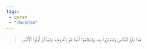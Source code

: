 ```yaml
---
tags: 
 - quran 
 - "Ibrahim"
---
```


> هَٰذَا بَلَٰغٞ لِّلنَّاسِ وَلِيُنذَرُواْ بِهِۦ وَلِيَعۡلَمُوٓاْ أَنَّمَا هُوَ إِلَٰهٞ وَٰحِدٞ وَلِيَذَّكَّرَ أُوْلُواْ ٱلۡأَلۡبَٰبِ
